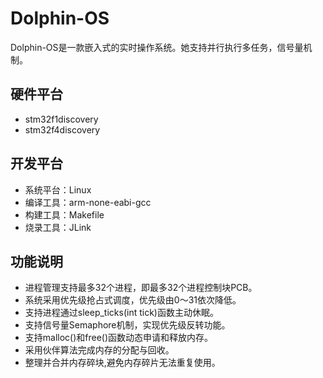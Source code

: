 # Dolphin-OS

Dolphin-OS是一款嵌入式的实时操作系统。她支持并行执行多任务，信号量机制。

## 硬件平台

- stm32f1discovery
- stm32f4discovery

## 开发平台

- 系统平台：Linux
- 编译工具：arm-none-eabi-gcc
- 构建工具：Makefile
- 烧录工具：JLink

## 功能说明

- 进程管理支持最多32个进程，即最多32个进程控制块PCB。
- 系统采用优先级抢占式调度，优先级由0～31依次降低。
- 支持进程通过sleep_ticks(int tick)函数主动休眠。
- 支持信号量Semaphore机制，实现优先级反转功能。
- 支持malloc()和free()函数动态申请和释放内存。
- 采用伙伴算法完成内存的分配与回收。
- 整理并合并内存碎块,避免内存碎片无法重复使用。
